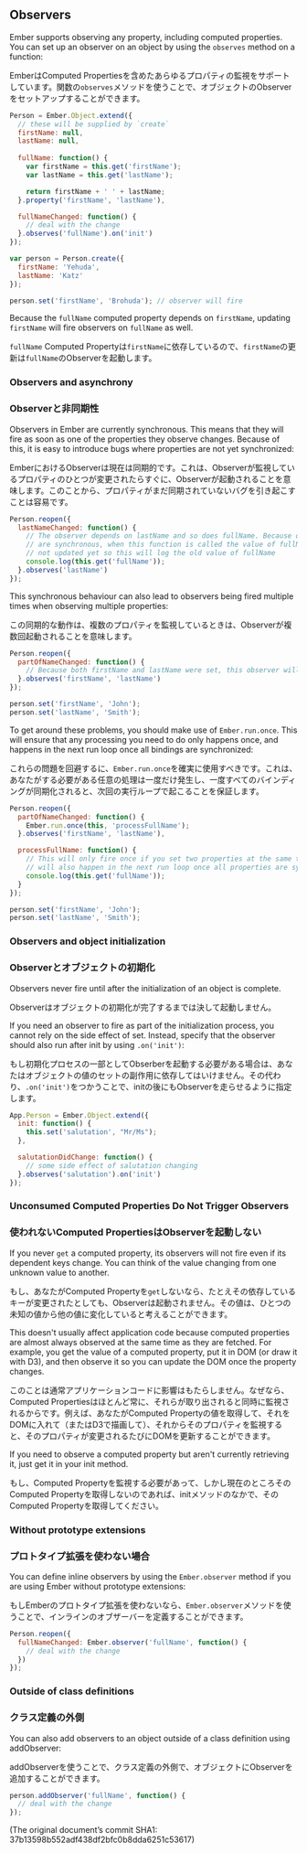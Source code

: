 ## Observers

Ember supports observing any property, including computed properties.
You can set up an observer on an object by using the `observes`
method on a function:

EmberはComputed Propertiesを含めたあらゆるプロパティの監視をサポートしています。関数の`observes`メソッドを使うことで、オブジェクトのObserverをセットアップすることができます。

```javascript
Person = Ember.Object.extend({
  // these will be supplied by `create`
  firstName: null,
  lastName: null,
  
  fullName: function() {
    var firstName = this.get('firstName');
    var lastName = this.get('lastName');

    return firstName + ' ' + lastName;
  }.property('firstName', 'lastName'),

  fullNameChanged: function() {
    // deal with the change
  }.observes('fullName').on('init')
});

var person = Person.create({
  firstName: 'Yehuda',
  lastName: 'Katz'
});

person.set('firstName', 'Brohuda'); // observer will fire
```

Because the `fullName` computed property depends on `firstName`,
updating `firstName` will fire observers on `fullName` as well.

`fullName` Computed Propertyは`firstName`に依存しているので、`firstName`の更新は`fullName`のObserverを起動します。

### Observers and asynchrony
### Observerと非同期性

Observers in Ember are currently synchronous. This means that they will fire
as soon as one of the properties they observe changes. Because of this, it
is easy to introduce bugs where properties are not yet synchronized:

EmberにおけるObserverは現在は同期的です。これは、Observerが監視しているプロパティのひとつが変更されたらすぐに、Observerが起動されることを意味します。このことから、プロパティがまだ同期されていないバグを引き起こすことは容易です。

```javascript
Person.reopen({
  lastNameChanged: function() {
    // The observer depends on lastName and so does fullName. Because observers
    // are synchronous, when this function is called the value of fullName is
    // not updated yet so this will log the old value of fullName
    console.log(this.get('fullName'));
  }.observes('lastName')
});
```

This synchronous behaviour can also lead to observers being fired multiple
times when observing multiple properties:

この同期的な動作は、複数のプロパティを監視しているときは、Observerが複数回起動されることを意味します。

```javascript
Person.reopen({
  partOfNameChanged: function() {
    // Because both firstName and lastName were set, this observer will fire twice.
  }.observes('firstName', 'lastName')
});

person.set('firstName', 'John');
person.set('lastName', 'Smith');
```

To get around these problems, you should make use of `Ember.run.once`. This will
ensure that any processing you need to do only happens once, and happens in the
next run loop once all bindings are synchronized:

これらの問題を回避するに、`Ember.run.once`を確実に使用すべきです。これは、あなたがする必要がある任意の処理は一度だけ発生し、一度すべてのバインディングが同期化されると、次回の実行ループで起こることを保証します。

```javascript
Person.reopen({
  partOfNameChanged: function() {
    Ember.run.once(this, 'processFullName');
  }.observes('firstName', 'lastName'),

  processFullName: function() {
    // This will only fire once if you set two properties at the same time, and
    // will also happen in the next run loop once all properties are synchronized
    console.log(this.get('fullName'));
  }
});

person.set('firstName', 'John');
person.set('lastName', 'Smith');
```

### Observers and object initialization
### Observerとオブジェクトの初期化

Observers never fire until after the initialization of an object is complete.

Observerはオブジェクトの初期化が完了するまでは決して起動しません。

If you need an observer to fire as part of the initialization process, you
cannot rely on the side effect of set. Instead, specify that the observer
should also run after init by using `.on('init')`:

もし初期化プロセスの一部としてObserberを起動する必要がある場合は、あなたはオブジェクトの値のセットの副作用に依存してはいけません。その代わり、`.on('init')`をつかうことで、initの後にもObserverを走らせるように指定します。

```javascript
App.Person = Ember.Object.extend({
  init: function() {
    this.set('salutation', "Mr/Ms");
  },

  salutationDidChange: function() {
    // some side effect of salutation changing
  }.observes('salutation').on('init')
});
```

### Unconsumed Computed Properties Do Not Trigger Observers
### 使われないComputed PropertiesはObserverを起動しない

If you never `get` a computed property, its observers will not fire even if
its dependent keys change. You can think of the value changing from one unknown
value to another.

もし、あなたがComputed Propertyを`get`しないなら、たとえその依存しているキーが変更されたとしても、Observerは起動されません。その値は、ひとつの未知の値から他の値に変化していると考えることができます。

This doesn't usually affect application code because computed properties are
almost always observed at the same time as they are fetched. For example, you get
the value of a computed property, put it in DOM (or draw it with D3), and then
observe it so you can update the DOM once the property changes.

このことは通常アプリケーションコードに影響はもたらしません。なぜなら、Computed Propertiesはほとんど常に、それらが取り出されると同時に監視されるからです。例えば、あなたがComputed Propertyの値を取得して、それをDOMに入れて（またはD3で描画して）、それからそのプロパティを監視すると、そのプロパティが変更されるたびにDOMを更新することができます。

If you need to observe a computed property but aren't currently retrieving it,
just get it in your init method.

もし、Computed Propertyを監視する必要があって、しかし現在のところそのComputed Propertyを取得しないのであれば、initメソッドのなかで、そのComputed Propertyを取得してください。

### Without prototype extensions
### プロトタイプ拡張を使わない場合

You can define inline observers by using the `Ember.observer` method if you
are using Ember without prototype extensions:

もしEmberのプロトタイプ拡張を使わないなら、`Ember.observer`メソッドを使うことで、インラインのオブザーバーを定義することができます。


```javascript
Person.reopen({
  fullNameChanged: Ember.observer('fullName', function() {
    // deal with the change
  })
});
```

### Outside of class definitions
### クラス定義の外側

You can also add observers to an object outside of a class definition
using addObserver:

addObserverを使うことで、クラス定義の外側で、オブジェクトにObserverを追加することができます。

```javascript
person.addObserver('fullName', function() {
  // deal with the change
});
```

(The original document’s commit SHA1: 37b13598b552adf438df2bfc0b8dda6251c53617)